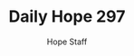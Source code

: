 ---
image: /assets/img/daily-hope-default-artwork.png
title: Daily Hope 297
number: 297
categories:
  - Daily Hope
author: Hope Staff
notes: Daily Hope 297
embed: >-
  <iframe src="https://open.spotify.com/embed/episode/50GBSDZTaeiTnhkPjXTtrV?utm_source=generator" width="400px" height="102px" frameborder=“0" scrolling=“no”></iframe>
---